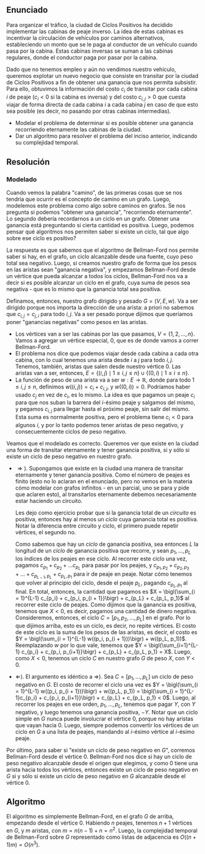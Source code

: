 ## Enunciado

Para organizar el tráfico, la ciudad de Ciclos Positivos ha decidido implementar las cabinas de peaje inverso. La idea de estas cabinas es incentivar la circulación de vehículos por caminos alternativos, estableciendo un monto que se le paga al conductor de un vehículo cuando pasa por la cabina. Estas cabinas inversas se suman a las cabinas regulares, donde el conductor paga por pasar por la cabina.

Dado que no tenemos empleo y aún no vendimos nuestro vehículo, queremos explotar un nuevo negocio que consiste en transitar por la ciudad de Ciclos Positivos a fin de obtener una ganancia que nos permita subsistir. Para ello, obtuvimos la información del costo $c_i$ de transitar por cada cabina $i$ de peaje ($c_i < 0$ si la cabina es inversa) y del costo $c_{i, j} > 0$ que cuesta viajar de forma directa de cada cabina $i$ a cada cabina $j$ en caso de que esto sea posible (es decir, no pasando por otras cabinas intermedias).

* Modelar el problema de determinar si es posible obtener una ganancia recorriendo eternamente las cabinas de la ciudad.
* Dar un algoritmo para resolver el problema del inciso anterior, indicando su complejidad temporal.

## Resolución

### Modelado

Cuando vemos la palabra "camino", de las primeras cosas que se nos tendría que ocurrir es el concepto de camino en un grafo. Luego, modelemos este problema como algo sobre caminos en grafos. Se nos pregunta si podemos "obtener una ganancia", "recorriendo eternamente". Lo segundo debería recordarnos a un ciclo en un grafo. Obtener una ganancia está preguntando si cierta cantidad es positiva. Luego, podemos pensar qué algoritmos nos permiten saber si existe un ciclo, tal que algo sobre ese ciclo es positivo?

La respuesta es que sabemos que el algoritmo de Bellman-Ford nos permite saber si hay, en el grafo, un ciclo alcanzable desde una fuente, cuyo peso total sea negativo. Luego, si creamos nuestro grafo de forma que los pesos en las aristas sean "ganancia negativa", y empezamos Bellman-Ford desde un vértice que pueda alcanzar a todos los ciclos, Bellman-Ford nos va a decir si es posible alcanzar un ciclo en el grafo, cuya suma de pesos sea negativa - que es lo mismo que la ganancia total sea positiva.

Definamos, entonces, nuestro grafo dirigido y pesado $G = (V, E, w)$. Va a ser dirigido porque nos importa la dirección de una arista: a priori no sabemos que $c_{i, j} = c_{j, i}$ para todo $i, j$. Va a ser pesado porque dijimos que queríamos poner "ganancias negativas" como pesos en las aristas.

* Los vértices van a ser las cabinas por las que pasamos, $V = \{1, 2, \dots, n\}$. Vamos a agregar un vértice especial, $0$, que es de donde vamos a correr Bellman-Ford.
* El problema nos dice que podemos viajar desde cada cabina a cada otra cabina, con lo cual tenemos una arista desde $i$ a $j$ para todo $i, j$. Tenemos, también, aristas que salen desde nuestro vértice $0$. Las aristas van a ser, entonces, $E = \{(i, j)\mid 1 \le i, j \le n\} \cup \{(0, i) \mid 1 \le i \le n\}$. 
* La función de peso de una arista va a ser $w:E \to \mathbb{R}$, donde para todo $1 \le i, j \le n$, definimos $w((i, j)) = c_i + c_{i, j}$, y $w((0, i)) = 0$. Podríamos haber usado $c_j$ en vez de $c_i$, es lo mismo. La idea es que pagamos un peaje $c_i$ para que nos suban la barrera del $i$-ésimo peaje y salgamos del mismo, y pegamos $c_{i, j}$ para llegar hasta el próximo peaje, sin salir del mismo. Esta suma es normalmente positiva, pero el problema tiene $c_i < 0$ para algunos $i$, y por lo tanto podemos tener aristas de peso negativo, y consecuentemente ciclos de peso negativo.

Veamos que el modelado es correcto. Queremos ver que existe en la ciudad una forma de transitar eternamente y tener ganancia positiva, si y sólo si existe un ciclo de peso negativo en nuestro grafo.

* $\Rightarrow)$. Supongamos que existe en la ciudad una manera de transitar eternamente y tener ganancia positiva. Como el número de peajes es finito (esto no lo aclaran en el enunciado, pero no vemos en la materia cómo modelar con grafos infinitos - en un parcial, uno se para y pide que aclaren esto), al transitarlos eternamente debemos necesariamente estar haciendo un circuito.

  Les dejo como ejercicio probar que si la ganancia total de un _circuito_ es positiva, entonces hay al menos un _ciclo_ cuya ganancia total es positiva. Notar la diferencia entre circuito y ciclo, el primero puede repetir vértices, el segundo no. 

  Como sabemos que hay un _ciclo_ de ganancia positiva, sea entonces $L$ la longitud de un _ciclo_ de ganancia positiva que recorre, y sean $p_1, \dots, p_L$ los índices de los peajes en ese ciclo. Al recorrer este ciclo una vez, pagamos $c_{p_1} + c_{p_2} + \dots c_{p_L}$ para pasar por los peajes, y $c_{p_1, p_2} + c_{p_2, p_3} + \dots + c_{p_{L-1}, p_L} + c_{p_L, p_1}$ para ir de peaje en peaje. Notar cómo tenemos que volver al principio del ciclo, desde el peaje $p_L$, pagando $c_{p_L, p_1}$ al final. En total, entonces, la cantidad que pagamos es $X = \bigl(\sum_{i = 1}^{L-1} c_{p_i} + c_{p_i, p_{i + 1}}\bigr) + c_{p_L} + c_{p_L, p_1}$ al recorrer este ciclo de peajes. Como dijimos que la ganancia es positiva, tenemos que $X < 0$, es decir, pagamos una cantidad de dinero negativa.
  Consideremos, entonces, el ciclo $C = [p_1, p_2, \dots, p_L]$ en el grafo. Por lo que dijimos arriba, esto es un ciclo, es decir, no repite vértices. El costo de este ciclo es la suma de los pesos de las aristas, es decir, el costo es $Y = \bigl(\sum_{i = 1}^{L-1} w((p_i, p_{i + 1}))\bigr) + w((p_L, p_1))$. Reemplazando $w$ por lo que vale, tenemos que $Y = \bigl(\sum_{i=1}^{L-1} c_{p_i} + c_{p_i, p_{i+1}}\bigr) + c_{p_L} + c_{p_L, p_1} = X$. Luego, como $X < 0$, tenemos un ciclo $C$ en nuestro grafo $G$ de peso $X$, con $Y < 0$.

* $\Leftarrow$). El argumento es idéntico a $\Rightarrow$). Sea $C = [p_1, \dots, p_L]$ un ciclo de peso negativo en $G$. El costo de recorrer el ciclo una vez es $Y = \bigl(\sum_{i = 1}^{L-1} w((p_i, p_{i + 1}))\bigr) + w((p_L, p_1)) = \bigl(\sum_{i = 1}^{L-1}c_{p_i} + c_{p_i, p_{i+1}}\bigr) + c_{p_L} + c_{p_L, p_1} < 0$. Luego, al recorrer los peajes en ese orden, $p_1, \dots, p_L$, tenemos que pagar $Y$, con $Y$ negativo, y luego tenemos una ganancia positiva, $-Y$. Notar que un ciclo simple en $G$ nunca puede involucrar el vértice $0$, porque no hay aristas que vayan hacia $0$. Luego, siempre podemos convertir los vértices de un ciclo en $G$ a una lista de peajes, mandando al $i$-ésimo vértice al $i$-ésimo peaje.

Por último, para saber si "existe un ciclo de peso negativo en $G$", corremos Bellman-Ford desde el vértice $0$. Bellman-Ford nos dice si hay un ciclo de peso negativo alcanzable desde el origen que elegimos, y como $0$ tiene una arista hacia todos los vértices, entonces existe un ciclo de peso negativo en $G$ si y sólo si existe un ciclo de peso negativo en $G$ alcanzable desde el vértice $0$.

## Algoritmo

El algoritmo es simplemente Bellman-Ford, en el grafo $G$ de arriba, empezando desde el vértice $0$. Habiendo $n$ peajes, tenemos $n + 1$ vértices en $G$, y $m$ aristas, con $m = n(n-1) + n = n^2$. Luego, la complejidad temporal de Bellman-Ford sobre $G$ representado como listas de adjacencia es $O((n+1)m) = O(n^3)$.